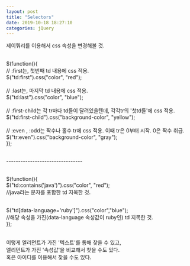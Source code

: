 ```yaml
---
layout: post
title: "Selectors"
date: 2019-10-18 18:27:10
categories: jQuery
---
```

제이쿼리를 이용해서 css 속성을 변경해볼 것.<br><br>

$(function(){ <br>
  // :first는, 첫번째 td 내용에 css 적용. <br>
  $("td:first").css("color", "red"); <br>
<br>
  // :last는, 마지막 td 내용에 css 적용. <br>
  $("td:last").css("color", "blue"); <br>
<br>
  // :first-child는 각 tr마다 td들이 달려있을텐데, 각각tr의 '첫td들'에 css 적용. <br>
  $("td:first-child").css("background-color", "yellow");<br>
<br>
  // :even , :odd는 짝수나 홀수 tr에 css 적용. 이때 tr은 0부터 시작. 0은 짝수 취급.<br>
  $("tr:even").css("background-color", "gray");<br>
});<br><br>

--------------------------------<br><br>

$(function(){ <br>
  $("td:contains('java')").css("color", "red"); <br>
  //java라는 문자를 포함한 td 지목한 것.<br><br>

  $("td[data-language='ruby']").css("color","blue"); <br>
  //해당 속성을 가진(data-language 속성값이 ruby인) td 지목한 것.<br>
});<br><br>

이렇게 엘리먼트가 가진 '텍스트'를 통해 찾을 수 있고, <br>
엘리먼트가 가진 '속성값'을 비교해서 찾을 수도 있다. <br>
혹은 아이디를 이용해서 찾을 수도 있다.<br>

